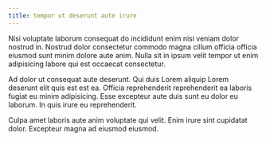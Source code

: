 ```yaml
---
title: tempor ut deserunt aute irure
---
```


Nisi voluptate laborum consequat do incididunt enim nisi veniam dolor nostrud in. Nostrud dolor consectetur commodo magna cillum officia officia eiusmod sunt minim dolore aute anim. Nulla sit in ipsum velit tempor ut enim adipisicing labore qui est occaecat consectetur.

Ad dolor ut consequat aute deserunt. Qui duis Lorem aliquip Lorem deserunt elit quis est est ea. Officia reprehenderit reprehenderit ea laboris fugiat eu minim adipisicing. Esse excepteur aute duis sunt eu dolor eu laborum. In quis irure eu reprehenderit.

Culpa amet laboris aute anim voluptate qui velit. Enim irure sint cupidatat dolor. Excepteur magna ad eiusmod eiusmod.